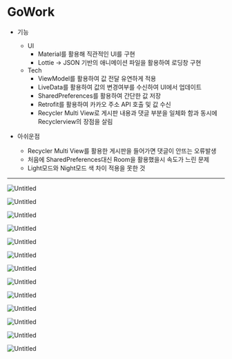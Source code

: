 # GoWork

- 기능
    - UI
        - Material를 활용해 직관적인 UI를 구현
        - Lottie → JSON 기반의 애니메이션 파일을 활용하여 로딩창 구현
    - Tech
        - ViewModel를 활용하여 값 전달 유연하게 적용
        - LiveData를 활용하여 값의 변경여부를 수신하여 UI에서 업데이트
        - SharedPreferences를 활용하여 간단한 값 저장
        - Retrofit를 활용하여 카카오 주소 API 호출 및 값 수신
        - Recycler Multi View로 게시판 내용과 댓글 부분을 일체화 함과 동시에 Recyclerview의 장점을 살림

- 아쉬운점
    - Recycler Multi View를 활용한 게시판을 들어가면 댓글이 안뜨는 오류발생
    - 처음에 SharedPreferences대신 Room을 활용했을시 속도가 느린 문제
    - Light모드와 Night모드 색 차이 적용을 못한 것

---

![Untitled](GoWork_img/Untitled.jpeg)

![Untitled](GoWork_img/Untitled%201.jpeg)

![Untitled](GoWork_img/Untitled%202.jpeg)

![Untitled](GoWork_img/Untitled%203.jpeg)

![Untitled](GoWork_img/Untitled%204.jpeg)

![Untitled](GoWork_img/Untitled%205.jpeg)

![Untitled](GoWork_img/Untitled%206.jpeg)

![Untitled](GoWork_img/Untitled%207.jpeg)

![Untitled](GoWork_img/Untitled%208.jpeg)

![Untitled](GoWork_img/Untitled%209.jpeg)

![Untitled](GoWork_img/Untitled%2010.jpeg)

![Untitled](GoWork_img/Untitled%2011.jpeg)

![Untitled](GoWork_img/Untitled%2012.jpeg)
